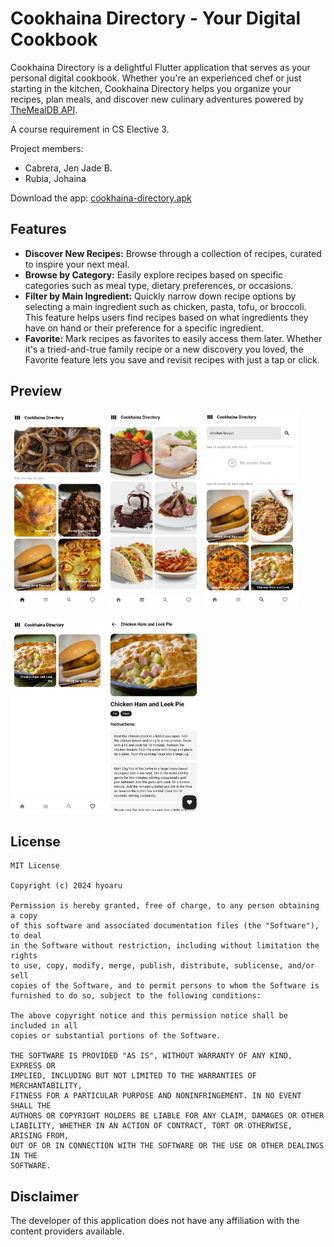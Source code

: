 # Cookhaina Directory - Your Digital Cookbook
Cookhaina Directory is a delightful Flutter application that serves as your personal digital cookbook. Whether you're an experienced chef or just starting in the kitchen, Cookhaina Directory helps you organize your recipes, plan meals, and discover new culinary adventures powered by [TheMealDB API](https://www.themealdb.com/).

A course requirement in CS Elective 3.

Project members:
* Cabrera, Jen Jade B.
* Rubia, Johaina

Download the app: [cookhaina-directory.apk](https://github.com/monoaru/cookhaina-directory-flutter/releases/download/v1.0.0/cookhaina-directory.apk)

## Features
* **Discover New Recipes:** Browse through a collection of recipes, curated to inspire your next meal.
* **Browse by Category:** Easily explore recipes based on specific categories such as meal type, dietary preferences, or occasions.
* **Filter by Main Ingredient:** Quickly narrow down recipe options by selecting a main ingredient such as chicken, pasta, tofu, or broccoli. This feature helps users find recipes based on what ingredients they have on hand or their preference for a specific ingredient.
* **Favorite:** Mark recipes as favorites to easily access them later. Whether it's a tried-and-true family recipe or a new discovery you loved, the Favorite feature lets you save and revisit recipes with just a tap or click.

## Preview
<p float="left">
  <img src="previews/1.jpg" width="150" />
  <img src="previews/2.jpg" width="150" />
  <img src="previews/3.jpg" width="150" />
</p>
<p float="left">
  <img src="previews/4.jpg" width="150" />
  <img src="previews/5.jpg" width="150" />
</p>

## License
```
MIT License

Copyright (c) 2024 hyoaru

Permission is hereby granted, free of charge, to any person obtaining a copy
of this software and associated documentation files (the "Software"), to deal
in the Software without restriction, including without limitation the rights
to use, copy, modify, merge, publish, distribute, sublicense, and/or sell
copies of the Software, and to permit persons to whom the Software is
furnished to do so, subject to the following conditions:

The above copyright notice and this permission notice shall be included in all
copies or substantial portions of the Software.

THE SOFTWARE IS PROVIDED "AS IS", WITHOUT WARRANTY OF ANY KIND, EXPRESS OR
IMPLIED, INCLUDING BUT NOT LIMITED TO THE WARRANTIES OF MERCHANTABILITY,
FITNESS FOR A PARTICULAR PURPOSE AND NONINFRINGEMENT. IN NO EVENT SHALL THE
AUTHORS OR COPYRIGHT HOLDERS BE LIABLE FOR ANY CLAIM, DAMAGES OR OTHER
LIABILITY, WHETHER IN AN ACTION OF CONTRACT, TORT OR OTHERWISE, ARISING FROM,
OUT OF OR IN CONNECTION WITH THE SOFTWARE OR THE USE OR OTHER DEALINGS IN THE
SOFTWARE.
```

## Disclaimer
The developer of this application does not have any affiliation with the content providers available.